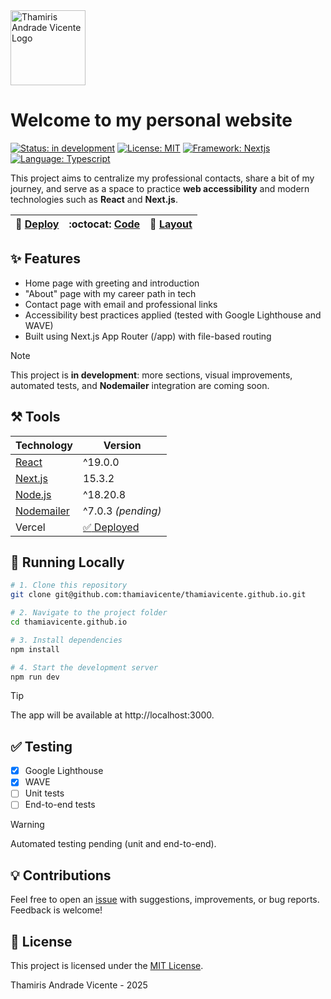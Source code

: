 <img alt="Thamiris Andrade Vicente Logo" src="src/app/favicon.ico" style="width: 120px">

# Welcome to my personal website
[![Status: in development](https://img.shields.io/badge/status-in%20development-yellow)](#)
[![License: MIT](https://img.shields.io/badge/license-MIT-green.svg)](./LICENSE)
[![Framework: Nextjs](https://img.shields.io/badge/framework-Nextjs-blue.svg)](https://nextjs.org/)
[![Language: Typescript](https://img.shields.io/badge/language-TypeScript-blue.svg)](https://nextjs.org/)

This project aims to centralize my professional contacts, share a bit of my journey, and serve as a space to practice **web accessibility** and modern technologies such as **React** and **Next.js**.

| :rocket: [Deploy](https://thamiavicente-github-io.vercel.app/) | :octocat: [Code](https://github.com/thamiavicente/thamiavicente.github.io) | :art: [Layout](https://www.figma.com/design/MiNdzYT8NJ8ik6IKV2J5sZ/thamiavicente.github.io?node-id=0-1&m=dev&t=JWIL95lUQuPPUZj0-1)|
|-|-|-|

## :sparkles: Features

- Home page with greeting and introduction  
- "About" page with my career path in tech  
- Contact page with email and professional links
- Accessibility best practices applied (tested with Google Lighthouse and WAVE)
- Built using Next.js App Router (/app) with file-based routing
  
> [!NOTE]
This project is **in development**: more sections, visual improvements, automated tests, and **Nodemailer** integration are coming soon.

## :hammer_and_pick: Tools

| Technology   | Version     |
|--------------|-------------|
| [React](https://react.dev/)        | ^19.0.0     |
| [Next.js](https://nextjs.org/)      | 15.3.2      |
| [Node.js](https://nodejs.org/en)      | ^18.20.8    |
| [Nodemailer](https://nodemailer.com/)   | ^7.0.3 _(pending)_ |
| Vercel       | [:white_check_mark: Deployed](https://thamiavicente-github-io.vercel.app) |

## :beginner: Running Locally

```bash
# 1. Clone this repository
git clone git@github.com:thamiavicente/thamiavicente.github.io.git

# 2. Navigate to the project folder
cd thamiavicente.github.io

# 3. Install dependencies
npm install

# 4. Start the development server
npm run dev
```
> [!TIP]
The app will be available at http://localhost:3000.

## :white_check_mark: Testing
- [x] Google Lighthouse
- [x] WAVE
- [ ] Unit tests
- [ ] End-to-end tests

> [!WARNING]
Automated testing pending (unit and end-to-end).

## :bulb: Contributions
Feel free to open an [issue](https://github.com/thamiavicente/thamiavicente.github.io/issues) with suggestions, improvements, or bug reports. Feedback is welcome!

## :page_with_curl: License
This project is licensed under the [MIT License](./License).

Thamiris Andrade Vicente - 2025
